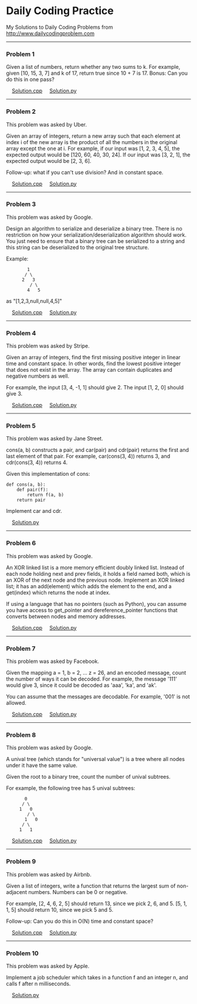 # Daily Coding Practice

My Solutions to Daily Coding Problems from <http://www.dailycodingproblem.com>

***

### Problem 1
Given a list of numbers, return whether any two sums to k. For example, given [10, 15, 3, 7] and k of 17, return true since 10 + 7 is 17.
Bonus: Can you do this in one pass?

&nbsp; &nbsp; [Solution.cpp](https://github.com/ajays3/dailyCodingPractice/blob/master/solutions/problem1.cpp "Problem-1 Solution")  &nbsp; &nbsp; [Solution.py](https://github.com/ajays3/dailyCodingPractice/blob/master/solutions_py/problem1.py)

---

### Problem 2
This problem was asked by Uber.

Given an array of integers, return a new array such that each element at index i of the new array is the product of all the numbers in the original array except the one at i.
For example, if our input was [1, 2, 3, 4, 5], the expected output would be [120, 60, 40, 30, 24]. If our input was [3, 2, 1], the expected output would be [2, 3, 6].

Follow-up: what if you can't use division? And in constant space.

&nbsp; &nbsp; [Solution.cpp](https://github.com/ajays3/dailyCodingPractice/blob/master/solutions_cpp/problem2.cpp)  &nbsp; &nbsp; [Solution.py](https://github.com/ajays3/dailyCodingPractice/blob/master/solutions_py/problem2.py)

---

### Problem 3
This problem was asked by Google.

Design an algorithm to serialize and deserialize a binary tree. There is no restriction on how your serialization/deserialization algorithm should work. You just need to ensure that a binary tree can be serialized to a string and this string can be deserialized to the original tree structure.
 
 Example:
 

            1           
           / \
          2   3
             / \
            4   5


 as "[1,2,3,null,null,4,5]"

&nbsp; &nbsp; [Solution.cpp](https://github.com/ajays3/dailyCodingPractice/blob/master/solutions_cpp/problem3.cpp) &nbsp; &nbsp; [Solution.py]()

---

### Problem 4
This problem was asked by Stripe.

Given an array of integers, find the first missing positive integer in linear time and constant space. In other words, find the lowest positive integer that does not exist in the array. The array can contain duplicates and negative numbers as well.
 
For example, the input [3, 4, -1, 1] should give 2. The input [1, 2, 0] should give 3.

&nbsp; &nbsp; [Solution.cpp](https://github.com/ajays3/dailyCodingPractice/blob/master/solutions_cpp/problem4.cpp)  &nbsp; &nbsp; [Solution.py]()

---

### Problem 5
This problem was asked by Jane Street.

cons(a, b) constructs a pair, and car(pair) and cdr(pair) returns the first and last element of that pair. For example, car(cons(3, 4)) returns 3, and cdr(cons(3, 4)) returns 4.

Given this implementation of cons:

```
def cons(a, b):
    def pair(f):
        return f(a, b)
    return pair
```
Implement car and cdr.

&nbsp; &nbsp; [Solution.py](https://github.com/ajays3/dailyCodingPractice/blob/master/solutions_py/problem5.py)

---

### Problem 6
This problem was asked by Google.

An XOR linked list is a more memory efficient doubly linked list. Instead of each node holding next and prev fields, it holds a field named both, which is an XOR of the next node and the previous node. 
Implement an XOR linked list; it has an add(element) which adds the element to the end, and a get(index) which returns the node
 at index.

If using a language that has no pointers (such as Python), you can assume you have access to get_pointer and dereference_pointer functions that converts between nodes and memory addresses.

&nbsp; &nbsp; [Solution.cpp](https://github.com/ajays3/dailyCodingPractice/blob/master/solutions_cpp/problem6.cpp)  &nbsp; &nbsp; [Solution.py]()

---

### Problem 7
This problem was asked by Facebook.

Given the mapping a = 1, b = 2, ... z = 26, and an encoded message, count the number of ways it can be decoded.
For example, the message '111' would give 3, since it could be decoded as 'aaa', 'ka', and 'ak'.

You can assume that the messages are decodable. For example, '001' is not allowed.

&nbsp; &nbsp; [Solution.cpp](https://github.com/ajays3/dailyCodingPractice/blob/master/solutions_cpp/problem7.cpp)  &nbsp; &nbsp; [Solution.py]()

---

### Problem 8
This problem was asked by Google.

A unival tree (which stands for "universal value") is a tree where all nodes under it have the same value.

Given the root to a binary tree, count the number of unival subtrees.

For example, the following tree has 5 unival subtrees:

           0
          / \
         1   0
            / \
           1   0
          / \
         1   1

&nbsp; &nbsp; [Solution.cpp](https://github.com/ajays3/dailyCodingPractice/blob/master/solutions_cpp/problem8.cpp)  &nbsp; &nbsp; [Solution.py]()

---

### Problem 9
This problem was asked by Airbnb.

Given a list of integers, write a function that returns the largest sum of non-adjacent numbers. Numbers can be 0 or negative.

For example, [2, 4, 6, 2, 5] should return 13, since we pick 2, 6, and 5. [5, 1, 1, 5] should return 10, since we pick 5 and 5.

Follow-up: Can you do this in O(N) time and constant space?

&nbsp; &nbsp; [Solution.cpp](https://github.com/ajays3/dailyCodingPractice/blob/master/solutions_cpp/problem9.cpp)  &nbsp; &nbsp; [Solution.py]()

---

### Problem 10
This problem was asked by Apple.

Implement a job scheduler which takes in a function f and an integer n, and calls f after n milliseconds.

&nbsp; &nbsp; [Solution.py]()
<!--
  &nbsp; &nbsp; [Solution.cpp]()  &nbsp; &nbsp; [Solution.py]()
  -->